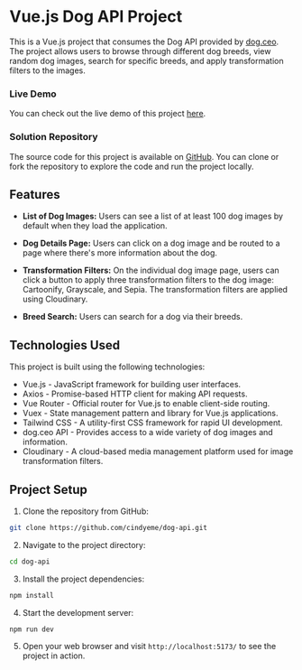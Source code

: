 # Vue.js Dog API Project

This is a Vue.js project that consumes the Dog API provided by [dog.ceo](https://dog.ceo/dog-api/). The project allows users to browse through different dog breeds, view random dog images, search for specific breeds, and apply transformation filters to the images.

### Live Demo
You can check out the live demo of this project [here](https://github.com/cindyeme/dog-api).

### Solution Repository
The source code for this project is available on [GitHub](https://cynthia-dog-api.netlify.app/). You can clone or fork the repository to explore the code and run the project locally.

## Features
- **List of Dog Images:** Users can see a list of at least 100 dog images by default when they load the application.

- **Dog Details Page:** Users can click on a dog image and be routed to a page where there's more information about the dog.

- **Transformation Filters:** On the individual dog image page, users can click a button to apply three transformation filters to the dog image: Cartoonify, Grayscale, and Sepia. The transformation filters are applied using Cloudinary.

- **Breed Search:** Users can search for a dog via their breeds.


## Technologies Used
This project is built using the following technologies:

- Vue.js - JavaScript framework for building user interfaces.
- Axios - Promise-based HTTP client for making API requests.
- Vue Router - Official router for Vue.js to enable client-side routing.
- Vuex - State management pattern and library for Vue.js applications.
- Tailwind CSS - A utility-first CSS framework for rapid UI development.
- dog.ceo API - Provides access to a wide variety of dog images and information.
- Cloudinary - A cloud-based media management platform used for image transformation filters.

## Project Setup
1. Clone the repository from GitHub:

```sh
git clone https://github.com/cindyeme/dog-api.git
```

2. Navigate to the project directory:

```sh
cd dog-api
```

3. Install the project dependencies:
```sh
npm install
```

4. Start the development server:

```sh
npm run dev
```

5. Open your web browser and visit `http://localhost:5173/` to see the project in action.
